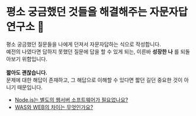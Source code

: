 # 평소 궁금했던 것들을 해결해주는 자문자답 연구소 🔮
평소 궁금했던 질문들을 나에게 던져서 자문자답하는 식으로 작성합니다.<br>
예전의 나였다면 답하지 못했던 질문에 답을 할 수 있게 되는, 이른바 **성장한 나** 를 되돌아보기 위함입니다.<br><br>
**짧아도 괜찮습니다.**<br>
문제에 대한 해답이 존재하고, 그 해답으로 이해할 수 있다면 짧던 길던 중요한 것이 아니기 때문입니다.

- [Node.js는 별도의 웹서버 소프트웨어가 필요없나요?](./2021년9월1일/solution.md)
- [WAS와 WEB의 차이는 무엇인가요?]()